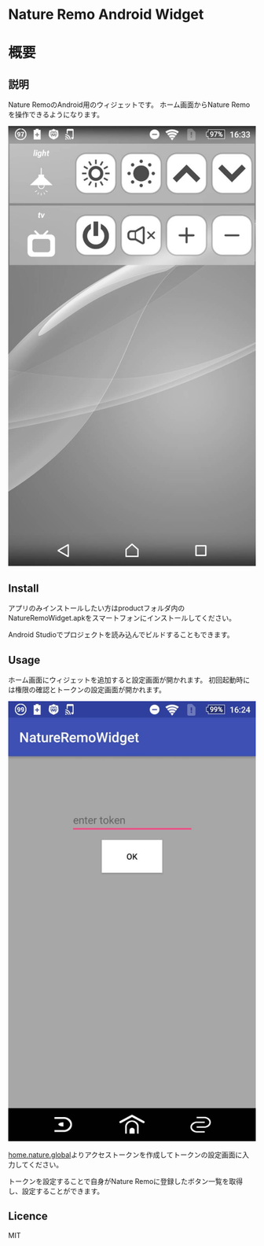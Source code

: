 Nature Remo Android Widget
====

 # 概要

## 説明
Nature RemoのAndroid用のウィジェットです。
ホーム画面からNature Remoを操作できるようになります。

![use image](./images/widget_demo.jpg)

## Install
アプリのみインストールしたい方はproductフォルダ内のNatureRemoWidget.apkをスマートフォンにインストールしてください。

Android Studioでプロジェクトを読み込んでビルドすることもできます。

## Usage

ホーム画面にウィジェットを追加すると設定画面が開かれます。
初回起動時には権限の確認とトークンの設定画面が開かれます。


![token setting](./images/token_setting.jpg)

[home.nature.global](https://home.nature.global/)よりアクセストークンを作成してトークンの設定画面に入力してください。

トークンを設定することで自身がNature Remoに登録したボタン一覧を取得し、設定することができます。

## Licence
MIT